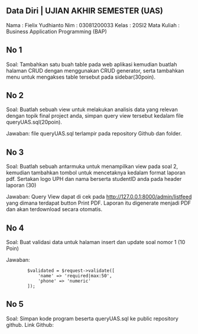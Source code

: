 ## Data Diri | UJIAN AKHIR SEMESTER (UAS)
Nama        : Fielix Yudhianto
Nim         : 03081200033
Kelas       : 20SI2
Mata Kuliah : Business Application Programming (BAP)

## No 1
Soal:
Tambahkan satu buah table pada web aplikasi kemudian buatlah halaman CRUD dengan menggunakan CRUD generator, serta tambahkan menu untuk mengakses table tersebut pada sidebar(30poin).

## No 2
Soal:
Buatlah sebuah view untuk melakukan analisis data yang relevan dengan topik final project anda, simpan query view tersebut kedalam file queryUAS.sql(20poin).

Jawaban:
file queryUAS.sql terlampir pada repository Github dan folder.

## No 3
Soal: 
Buatlah sebuah antarmuka untuk menampilkan view pada soal 2, kemudian tambahkan tombol untuk mencetaknya kedalam format laporan pdf. Sertakan logo UPH dan nama berserta studentID anda pada header laporan (30)

Jawaban:
Query View dapat di cek pada http://127.0.0.1:8000/admin/listfeed yang dimana terdapat button Print PDF. Laporan itu digenerate menjadi PDF dan akan terdownload secara otomatis. 


## No 4
Soal:
Buat validasi data untuk halaman insert dan update soal nomor 1 (10 Poin)

Jawaban:

            $validated = $request->validate([
                'name' => 'required|max:50',
                'phone' => 'numeric'
            ]);

## No 5
Soal: Simpan kode program beserta queryUAS.sql ke public repository github.
Link Github: 
